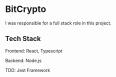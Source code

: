 # BitCrypto

I was responsible for a full stack role in this project.

## Tech Stack

Frontend: React, Typescript

Backend: Node.js

TDD: Jest Framework
